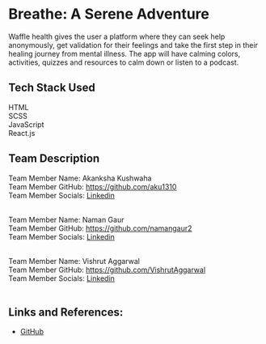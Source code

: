 # Breathe: A Serene Adventure

Waffle health gives the user a platform where they can seek help anonymously, get validation for their feelings and take the first step in their healing journey from mental illness. The app will have calming colors, activities, quizzes and resources to calm down or listen to a podcast.


## Tech Stack Used

HTML<br/>
SCSS<br/>
JavaScript<br/>
React.js<br/>

## Team Description

Team Member Name: Akanksha Kushwaha<br/>
Team Member GitHub: https://github.com/aku1310<br/>
Team Member Socials: [Linkedin](https://www.linkedin.com/in/akankshakushwaha/)<br/><br/>

Team Member Name: Naman Gaur<br/>
Team Member GitHub: https://github.com/namangaur2<br/>
Team Member Socials: [Linkedin](https://www.linkedin.com/in/naman-gaur-054b581aa/)<br/><br/>

Team Member Name: Vishrut Aggarwal<br/>
Team Member GitHub: https://github.com/VishrutAggarwal<br/>
Team Member Socials: [Linkedin](https://www.linkedin.com/in/vishrut-aggarwal/)<br/><br/>


## Links and References: 

- [GitHub](https://github.com/aku1310/waffle-health)